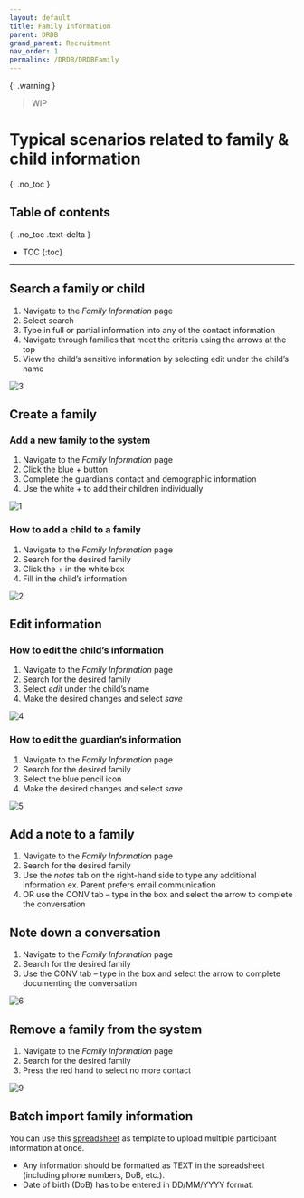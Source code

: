 ```yaml
---
layout: default
title: Family Information
parent: DRDB
grand_parent: Recruitment
nav_order: 1
permalink: /DRDB/DRDBFamily
---
```


{: .warning }
> WIP

# Typical scenarios related to family & child information
{: .no_toc }

## Table of contents
{: .no_toc .text-delta }

* TOC
{:toc}

---


## Search a family or child

1. Navigate to the _Family Information_ page
2. Select search
3. Type in full or partial information into any of the contact information
4. Navigate through families that meet the criteria using the arrows at the top
5. View the child’s sensitive information by selecting edit under the child’s name

![3](https://github.com/McMaster-Baby-Lab/handbook/assets/132396918/fdb6652d-34a9-452d-9568-8a15f5ceaf3d)

## Create a family

### Add a new family to the system

1. Navigate to the _Family Information_ page
2. Click the blue + button
3. Complete the guardian’s contact and demographic information
4. Use the white + to add their children individually

![1](https://github.com/McMaster-Baby-Lab/handbook/assets/132396918/932275dc-ad6f-4de5-8067-1b483af0167c)

### How to add a child to a family

1. Navigate to the _Family Information_ page
2. Search for the desired family
3. Click the + in the white box
4. Fill in the child’s information

![2](https://github.com/McMaster-Baby-Lab/handbook/assets/132396918/ba7cf877-e067-4b93-9619-37c63bd5f9d7)


## Edit information

### How to edit the child’s information

1. Navigate to the _Family Information_ page
2. Search for the desired family
3. Select _edit_ under the child’s name
4. Make the desired changes and select _save_

![4](https://github.com/McMaster-Baby-Lab/handbook/assets/132396918/89c24206-c3b5-4115-96f0-f79e7164ad8d)

### How to edit the guardian’s information

1. Navigate to the _Family Information_ page
2. Search for the desired family
3. Select the blue pencil icon
4. Make the desired changes and select _save_

![5](https://github.com/McMaster-Baby-Lab/handbook/assets/132396918/078324bf-3e2e-4725-a0d7-31201862c529)

## Add a note to a family

1. Navigate to the _Family Information_ page
2. Search for the desired family
3. Use the _notes_ tab on the right-hand side to type any additional information ex. Parent prefers email communication
4. OR use the CONV tab – type in the box and select the arrow to complete the conversation


## Note down a conversation

1. Navigate to the _Family Information_ page
2. Search for the desired family
3. Use the CONV tab – type in the box and select the arrow to complete documenting the conversation

![6](https://github.com/McMaster-Baby-Lab/handbook/assets/132396918/679c96b7-f0e9-4f7f-9c09-15b8d6cb19d4)

## Remove a family from the system

1. Navigate to the _Family Information_ page
2. Search for the desired family
3. Press the red hand to select no more contact

![9](https://github.com/McMaster-Baby-Lab/handbook/assets/132396918/02a8f5cd-3bd8-4941-80a8-7b265e0b0846)

## Batch import family information
 
You can use this [spreadsheet](https://mcmasteru365-my.sharepoint.com/:x:/g/personal/xiaon8_mcmaster_ca/EeFyaQJH4H9Imh_JzXojHeIBMCzy0mAj9DaezEQK0Ri5iQ?e=8jJIrM) as template to upload multiple participant information at once.
- Any information should be formatted as TEXT in the spreadsheet (including phone numbers, DoB, etc.).
- Date of birth (DoB) has to be entered in DD/MM/YYYY format.